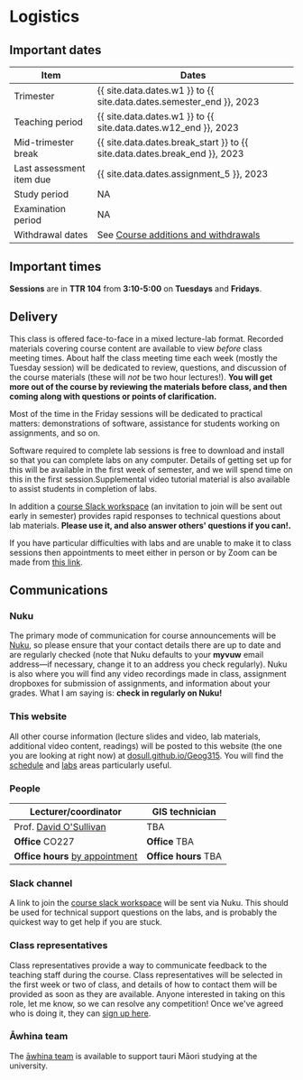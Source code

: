 # Logistics
## Important dates

Item | Dates
 -- | --
Trimester | {{ site.data.dates.w1 }} to {{ site.data.dates.semester_end }}, 2023
Teaching period | {{ site.data.dates.w1 }} to {{ site.data.dates.w12_end }}, 2023
Mid-trimester break | {{ site.data.dates.break_start }} to {{ site.data.dates.break_end }}, 2023
Last assessment item due | {{ site.data.dates.assignment_5 }}, 2023
Study period | NA
Examination period | NA
Withdrawal dates | See [Course additions and  withdrawals](https://www.wgtn.ac.nz/home/admisenrol/payments/withdrawalsrefunds "Course additions and withdrawals")

## Important times
**Sessions** are in **TTR 104** from **3:10-5:00** on **Tuesdays** and **Fridays**.

## Delivery
This class is offered face-to-face in a mixed lecture-lab format. Recorded materials covering course content are available to view _before_ class meeting times. About half the class meeting time each week (mostly the Tuesday session) will be dedicated to review, questions, and discussion of the course materials (these will _not_ be two hour lectures!). **You will get more out of the course by reviewing the materials before class, and then coming along with questions or points of clarification.**

Most of the time in the Friday sessions will be dedicated to practical matters: demonstrations of software, assistance for students working on assignments, and so on.

Software required to complete lab sessions is free to download and install so that you can complete labs on any computer. Details of getting set up for this will be available in the first week of semester, and we will spend time on this in the first session.Supplemental video tutorial material is also available to assist students in completion of labs.

In addition a [course Slack workspace](https://vuwgeog315t22023.slack.com/ "Course slack workspace") (an invitation to join will be sent out early in semester) provides rapid responses to technical questions about lab materials. **Please use it, and also answer others' questions if you can!.**

If you have particular difficulties with labs and are unable to make it to class sessions then appointments to meet either in person or by Zoom can be made from [this link](https://calendly.com/dosullivan "Schedule an office hours appointment").

## Communications
### Nuku
The primary mode of communication for course announcements will be [Nuku](https://nuku.wgtn.ac.nz/courses/11944 "VUW Nuku"), so please ensure that your contact details there are up to date and are regularly checked (note that Nuku defaults to your **myvuw** email address&mdash;if necessary, change it to an address you check regularly). Nuku is also where you will find any video recordings made in class, assignment dropboxes for submission of assignments, and information about your grades. What I am saying is: **check in regularly on Nuku!**

### This website
All other course information (lecture slides and video, lab materials, additional video content, readings) will be posted to this website (the one you are looking at right now) at [dosull.github.io/Geog315](https://dosull.github.io/Geog315 "Geog315 website"). You will find the [schedule](schedule.html "Course schedule") and [labs](labs.html "Lab materials") areas particularly useful.

### People

Lecturer/coordinator | GIS technician |
-- | -- |
Prof. [David O'Sullivan](mailto:david.osullivan@vuw.ac.nz "email David") | TBA |
**Office** CO227 | **Office** TBA |
**Office hours** [by appointment](https://calendly.com/dosullivan "Schedule an office hours appointment") | **Office hours** TBA |

### Slack channel
A link to join the [course slack workspace](https://vuwgeog315t22023.slack.com/ "Course slack workspace") will be sent via Nuku. This should be used for technical support questions on the labs, and is probably the quickest way to get help if you are stuck.

### Class representatives
Class representatives provide a way to communicate feedback to the teaching staff during the course. Class representatives will be selected in the first week or two of class, and details of how to contact them will be provided as soon as they are available. Anyone interested in taking on this role, let me know, so we can resolve any competition! Once we've agreed who is doing it, they can [sign up here](https://www.vuwsa.org.nz/class-representatives "VUWSA class representatives signup").

### Āwhina team
The [āwhina team](https://www.wgtn.ac.nz/maori-hub/tautoko/whanau/awhina/team "Āwhina") is available to support tauri Māori studying at the university.

